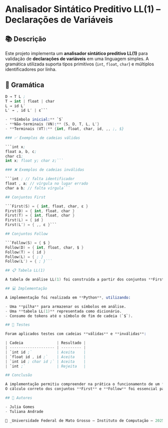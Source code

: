 # Analisador Sintático Preditivo LL(1) – Declarações de Variáveis

## 📚 Descrição

Este projeto implementa um **analisador sintático preditivo LL(1)** para validação de **declarações de variáveis** em uma linguagem simples. A gramática utilizada suporta tipos primitivos (`int`, `float`, `char`) e múltiplos identificadores por linha.

## 🧾 Gramática

````S → D S | ε
D → T L ;
T → int | float | char
L → id L′
L′ → , id L′ | ε```

- **Símbolo inicial:** `S`
- **Não-terminais (VN):** {S, D, T, L, L′}
- **Terminais (VT):** {int, float, char, id, ,, ;, $}

### ✅ Exemplos de cadeias válidas

```int x;
float a, b, c;
char c1;
int x; float y; char z;```

### ❌ Exemplos de cadeias inválidas

```int ; // falta identificador
float , a; // vírgula no lugar errado
char a b; // falta vírgula```

## Conjuntos First

```First(S) = { int, float, char, ε }
First(D) = { int, float, char }
First(T) = { int, float, char }
First(L) = { id }
First(L′) = { ,, ε }```

## Conjuntos Follow

```Follow(S) = { $ }
Follow(D) = { int, float, char, $ }
Follow(T) = { id }
Follow(L) = { ; }
Follow(L′) = { ; }```

## 📋 Tabela LL(1)

A tabela de análise LL(1) foi construída a partir dos conjuntos **First** e **Follow** para orientar o algoritmo na escolha das produções.

## 💻 Implementação

A implementação foi realizada em **Python**, utilizando:

- Uma **pilha** para armazenar os símbolos em análise.
- Uma **tabela LL(1)** representada como dicionário.
- Consumo de tokens até o símbolo de fim de cadeia (`$`).

## 🧪 Testes

Foram aplicados testes com cadeias **válidas** e **inválidas**:

| Cadeia               | Resultado |
| -------------------- | --------- |
| `int id ;`           | Aceita    |
| `float id , id ;`    | Aceita    |
| `int id ; char id ;` | Aceita    |
| `int ;`              | Rejeita   |

## Conclusão

A implementação permitiu compreender na prática o funcionamento de um **analisador sintático preditivo LL(1)**.
O cálculo correto dos conjuntos **First** e **Follow** foi essencial para construir a tabela de análise, garantindo que o programa validasse corretamente as sentenças válidas e rejeitasse as inválidas.

## 👥 Autores

- Julia Gomes
- Tuliana Andrade

📍 _Universidade Federal de Mato Grosso – Instituto de Computação – 2025_
````

